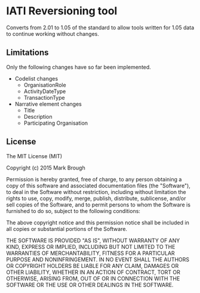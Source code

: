 # IATI Reversioning tool

Converts from 2.01 to 1.05 of the standard to allow tools written for 1.05 data
to continue working without changes.

## Limitations

Only the following changes have so far been implemented.

 * Codelist changes
   * OrganisationRole
   * ActivityDateType
   * TransactionType
 * Narrative element changes
   * Title
   * Description
   * Participating Organisation

## License

The MIT License (MIT)

Copyright (c) 2015 Mark Brough

Permission is hereby granted, free of charge, to any person obtaining a copy
of this software and associated documentation files (the "Software"), to deal
in the Software without restriction, including without limitation the rights
to use, copy, modify, merge, publish, distribute, sublicense, and/or sell
copies of the Software, and to permit persons to whom the Software is
furnished to do so, subject to the following conditions:

The above copyright notice and this permission notice shall be included in
all copies or substantial portions of the Software.

THE SOFTWARE IS PROVIDED "AS IS", WITHOUT WARRANTY OF ANY KIND, EXPRESS OR
IMPLIED, INCLUDING BUT NOT LIMITED TO THE WARRANTIES OF MERCHANTABILITY,
FITNESS FOR A PARTICULAR PURPOSE AND NONINFRINGEMENT. IN NO EVENT SHALL THE
AUTHORS OR COPYRIGHT HOLDERS BE LIABLE FOR ANY CLAIM, DAMAGES OR OTHER
LIABILITY, WHETHER IN AN ACTION OF CONTRACT, TORT OR OTHERWISE, ARISING FROM,
OUT OF OR IN CONNECTION WITH THE SOFTWARE OR THE USE OR OTHER DEALINGS IN
THE SOFTWARE. 
